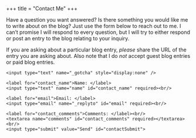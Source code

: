 +++
title = "Contact Me"
+++

Have a question you want answered? Is there something you would like me to write about on the blog? Just use the form below to reach out to me. I can’t promise I will respond to every question, but I will try to either respond or post an entry to the blog relating to your inquiry.

If you are asking about a particular blog entry, *please* share the URL of the entry you are asking about.
Also note that I do *not* accept guest blog entries or paid blog entries.

<script>
document.addEventListener("DOMContentLoaded", function() {

	var $sub = $("#_subject");
	$("#email").on("input", function() {
		$sub.val("Blog Contact Form (" + $(this).val() + ")");
	});
	
}, false);
</script>

<form action="//formspree.io/raymondcamden@gmail.com" method="POST" id="contactform">
	<input type="hidden" name="_next" value="{{% siteurl %}}/thankyou">
	<input type="hidden" name="_subject" id="_subject" value="Blog Contact Form">
	<input type="hidden" name="_format" value="plain">
	
	<input type="text" name="_gotcha" style="display:none" />
	
	<label for="contact_name">Name: </label>
	<input type="text" name="name" id="contact_name" required><br/>
	
	<label for="email">Email: </label>
	<input type="email" name="_replyto" id="email" required><br/>
	
	<label for="contact_comments">Comments: </label><br/>
	<textarea name="comments" id="contact_comments" required></textarea><br/>
	<input type="submit" value="Send" id="contactSubmit">
</form>